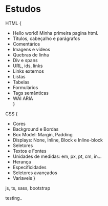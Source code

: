 # Estudos 

HTML {
- Hello world! Minha primeira pagina html.
- Títulos, cabeçalho e parágrafos
- Comentários
- Imagens e vídeos
- Quebras de linha
- Div e spans
- URL, ids, links
- Links externos
- Listas
- Tabelas
- Formulários
- Tags semânticas
- WAI ARIA  
}

CSS {
- Cores
- Background e Bordas
- Box Model: Margin, Padding
- Displays: None, Inline, Block e Inline-block
- Seletores
- Textos e Fontes
- Unidades de medidas: em, px, pt, cm, in…
- Herança
- Especificidades
- Seletores avançados
- Variaveis
} 
 
 js, ts, sass, bootstrap

testing..
